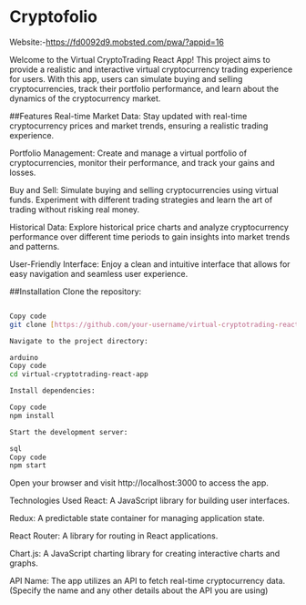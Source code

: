 # Cryptofolio

Website:-https://fd0092d9.mobsted.com/pwa/?appid=16


Welcome to the Virtual CryptoTrading React App! This project aims to provide a realistic and interactive virtual cryptocurrency trading experience for users. With this app, users can simulate buying and selling cryptocurrencies, track their portfolio performance, and learn about the dynamics of the cryptocurrency market.

##Features
Real-time Market Data: Stay updated with real-time cryptocurrency prices and market trends, ensuring a realistic trading experience.

Portfolio Management: Create and manage a virtual portfolio of cryptocurrencies, monitor their performance, and track your gains and losses.

Buy and Sell: Simulate buying and selling cryptocurrencies using virtual funds. Experiment with different trading strategies and learn the art of trading without risking real money.

Historical Data: Explore historical price charts and analyze cryptocurrency performance over different time periods to gain insights into market trends and patterns.

User-Friendly Interface: Enjoy a clean and intuitive interface that allows for easy navigation and seamless user experience.

##Installation
Clone the repository:

```bash

Copy code
git clone [https://github.com/your-username/virtual-cryptotrading-react-app](https://github.com/jynt1401/Cryptofolio_fullStack.git).git
```
```bash
Navigate to the project directory:

arduino
Copy code
cd virtual-cryptotrading-react-app
```
```bash
Install dependencies:

Copy code
npm install
```
```bash
Start the development server:

sql
Copy code
npm start
```
Open your browser and visit http://localhost:3000 to access the app.

Technologies Used
React: A JavaScript library for building user interfaces.

Redux: A predictable state container for managing application state.

React Router: A library for routing in React applications.

Chart.js: A JavaScript charting library for creating interactive charts and graphs.

API Name: The app utilizes an API to fetch real-time cryptocurrency data. (Specify the name and any other details about the API you are using)
